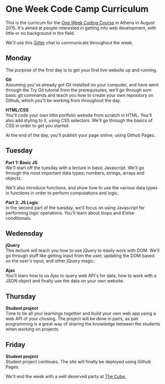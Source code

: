 # One Week Code Camp Curriculum

This is the curricum for the [One Week Coding Course](https://oneweek.formstack.com/forms/application) in Athens in August 2015. It's aimed at people interested in getting into web development, with little or no background in the field.

We'll use this [Gitter](https://gitter.im/perborgen/athenscode) chat to communicate throughout the week.  

## Monday

The purpose of the first day is to get your first live website up and running.   

**Git**   
Assuming you've already got Git installed on your computer, and have went through the Try Git tutorial from the prerequisutes, we'll go through som basic git commands and teach you how to create your own repository on Github, which you'll be working from throughout the day.

**HTML/CSS**  
You'll code your own little portfolio website from scratch in HTML. You'll also add styling to it, using CSS selectors. We'll go through the basics of CSS in order to get you started.

At the end of the day, you'll publish your page online, using Github Pages.


## Tuesday

**Part 1: Basic JS**  
We'll start off the tuesday with a lecture in basic Javascript. We'll go through the most important data types; numbers, strings, arrays and objects.

We'll also introduce functions, and show how to use the various data types in functions in order to perform computations and logic.

**Part 2: JS Logic**    
In the second part of the tuesday, we'll focus on using Javascript for performing logic operations. You'll learn about loops and if/else conditionals.

## Wedensday

**jQuery**  
This lecture will teach you how to use jQuery to easily work with DOM. We'll go through stuff like getting input from the user, updating the DOM based on the user's input, and other jQuery magic.

**Ajax**  
You'll learn how to us Ajax to query web API's for data, how to work with a JSON object and finally use the data on your own website.

## Thursday

**Student project**    
Time to tie all your learnings together and build your own web app using a web API of your chosing. The project will be done in pairs, as pair programming is a great way of sharing the knowledge between the students when working on projects.


## Friday

**Student project**  
Student project continues. The site will finally be deployed using Github Pages.   

We'll end the week with a well deserved party at [The Cube.](http://thecube.gr/)


